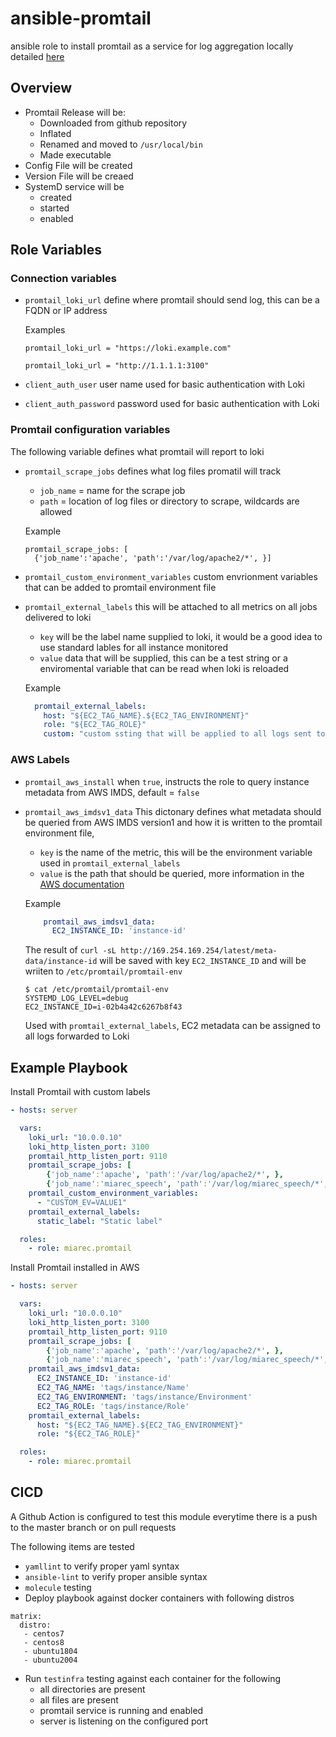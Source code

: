 # ansible-promtail
ansible role to install promtail as a service for log aggregation locally detailed [here](https://grafana.com/docs/loki/latest/installation/local/)

## Overview
 - Promtail Release will be:
    - Downloaded from github repository
    - Inflated
    - Renamed and moved to `/usr/local/bin`
    - Made executable
 - Config File will be created
 - Version File will be creaed
 - SystemD service will be
    - created
    - started
    - enabled

## Role Variables

### Connection variables

 - `promtail_loki_url` define where promtail should send log, this can be a FQDN or IP address

    Examples
    ```
    promtail_loki_url = "https://loki.example.com"
    ```

    ```
    promtail_loki_url = "http://1.1.1.1:3100"
    ```

  - `client_auth_user` user name used for basic authentication with Loki
  - `client_auth_password` password used for basic authentication with Loki


### Promtail configuration variables
The following variable defines what promtail will report to loki

 - `promtail_scrape_jobs` defines what log files promatil will track
    - `job_name` = name for the scrape job
    - `path` = location of log files or directory to scrape, wildcards are allowed

    Example
    ```
    promtail_scrape_jobs: [
      {'job_name':'apache', 'path':'/var/log/apache2/*', }]
    ```
 - `promtail_custom_environment_variables` custom envrionment variables that can be added to promtail environment file

 - `promtail_external_labels` this will be attached to all metrics on all jobs delivered to loki
    - `key` will be the label name supplied to loki, it would be a good idea to use standard lables for all instance monitored
    - `value` data that will be supplied, this can be a test string or a enviromental variable that can be read when loki is reloaded

    Example
    ```yaml
      promtail_external_labels:
        host: "${EC2_TAG_NAME}.${EC2_TAG_ENVIRONMENT}"
        role: "${EC2_TAG_ROLE}"
        custom: "custom ssting that will be applied to all logs sent to loki"
    ```

### AWS Labels

 - `promtail_aws_install` when `true`, instructs the role to query instance metadata from AWS IMDS, default = `false`
 - `promtail_aws_imdsv1_data` This dictonary defines what metadata should be queried from AWS IMDS version1 and how it is written to the promtail environment file,
    - `key` is the name of the metric, this will be the environment variable used in `promtail_external_labels`
    - `value` is the path that should be queried, more information in the [AWS documentation](https://docs.aws.amazon.com/AWSEC2/latest/UserGuide/instancedata-data-categories.html)

    Example
    ```yaml
        promtail_aws_imdsv1_data:
          EC2_INSTANCE_ID: 'instance-id'
    ```
    The result of `curl -sL http://169.254.169.254/latest/meta-data/instance-id` will be saved with key `EC2_INSTANCE_ID` and will be wriiten to `/etc/promtail/promtail-env`
    ```
    $ cat /etc/promtail/promtail-env
    SYSTEMD_LOG_LEVEL=debug
    EC2_INSTANCE_ID=i-02b4a42c6267b8f43
    ```

    Used with `promtail_external_labels`, EC2 metadata can be assigned to all logs forwarded to Loki

## Example Playbook

Install Promtail with custom labels
```yaml
- hosts: server

  vars:
    loki_url: "10.0.0.10"
    loki_http_listen_port: 3100
    promtail_http_listen_port: 9110
    promtail_scrape_jobs: [
        {'job_name':'apache', 'path':'/var/log/apache2/*', },
        {'job_name':'miarec_speech', 'path':'/var/log/miarec_speech/*', }]
    promtail_custom_environment_variables:
      - "CUSTOM_EV=VALUE1"
    promtail_external_labels:
      static_label: "Static label"

  roles:
    - role: miarec.promtail
```

Install Promtail installed in AWS
```yaml
- hosts: server

  vars:
    loki_url: "10.0.0.10"
    loki_http_listen_port: 3100
    promtail_http_listen_port: 9110
    promtail_scrape_jobs: [
        {'job_name':'apache', 'path':'/var/log/apache2/*', },
        {'job_name':'miarec_speech', 'path':'/var/log/miarec_speech/*', }]
    promtail_aws_imdsv1_data:
      EC2_INSTANCE_ID: 'instance-id'
      EC2_TAG_NAME: 'tags/instance/Name'
      EC2_TAG_ENVIRONMENT: 'tags/instance/Environment'
      EC2_TAG_ROLE: 'tags/instance/Role'
    promtail_external_labels:
      host: "${EC2_TAG_NAME}.${EC2_TAG_ENVIRONMENT}"
      role: "${EC2_TAG_ROLE}"

  roles:
    - role: miarec.promtail
```

## CICD
A Github Action is configured to test this module everytime there is a push to the master branch or on pull requests

The following items are tested
- `yamllint` to verify proper yaml syntax
- `ansible-lint` to verify proper ansible syntax
- `molecule` testing
- Deploy playbook against docker containers with following distros
```
matrix:
  distro:
   - centos7
   - centos8
   - ubuntu1804
   - ubuntu2004
```
- Run `testinfra` testing against each container for the following
  - all directories are present
  - all files are present
  - promtail service is running and enabled
  - server is listening on the configured port
